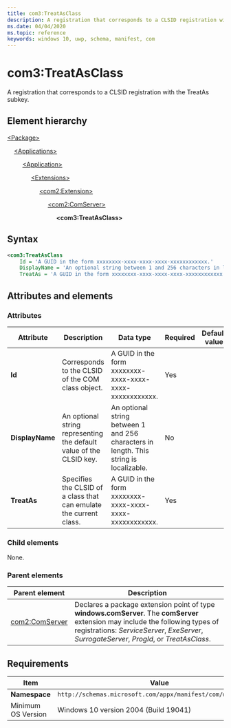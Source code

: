 ```yaml
---
title: com3:TreatAsClass
description: A registration that corresponds to a CLSID registration with the TreatAs subkey (com3:TreatAsClass).
ms.date: 04/04/2020
ms.topic: reference
keywords: windows 10, uwp, schema, manifest, com
---
```


# com3:TreatAsClass

A registration that corresponds to a CLSID registration with the TreatAs subkey.

## Element hierarchy

[\<Package\>](element-package.md)

&nbsp;&nbsp;&nbsp;&nbsp;[\<Applications\>](element-applications.md)

&nbsp;&nbsp;&nbsp;&nbsp; &nbsp;&nbsp;&nbsp;&nbsp;[\<Application\>](element-application.md)

&nbsp;&nbsp;&nbsp;&nbsp; &nbsp;&nbsp;&nbsp;&nbsp; &nbsp;&nbsp;&nbsp;&nbsp;[\<Extensions\>](element-1-extensions.md)

&nbsp;&nbsp;&nbsp;&nbsp; &nbsp;&nbsp;&nbsp;&nbsp; &nbsp;&nbsp;&nbsp;&nbsp; &nbsp;&nbsp;&nbsp;&nbsp;[\<com2:Extension\>](element-com2-extension.md)

&nbsp;&nbsp;&nbsp;&nbsp; &nbsp;&nbsp;&nbsp;&nbsp; &nbsp;&nbsp;&nbsp;&nbsp; &nbsp;&nbsp;&nbsp;&nbsp; &nbsp;&nbsp;&nbsp;&nbsp;[\<com2:ComServer\>](element-com2-comserver.md)

&nbsp;&nbsp;&nbsp;&nbsp; &nbsp;&nbsp;&nbsp;&nbsp; &nbsp;&nbsp;&nbsp;&nbsp; &nbsp;&nbsp;&nbsp;&nbsp; &nbsp;&nbsp;&nbsp;&nbsp; &nbsp;&nbsp;&nbsp;&nbsp;**\<com3:TreatAsClass\>**

## Syntax

```xml
<com3:TreatAsClass 
    Id = 'A GUID in the form xxxxxxxx-xxxx-xxxx-xxxx-xxxxxxxxxxxx.'
    DisplayName = 'An optional string between 1 and 256 characters in length. This string is localizable.' 
    TreatAs = 'A GUID in the form xxxxxxxx-xxxx-xxxx-xxxx-xxxxxxxxxxxx.' />
```

## Attributes and elements

### Attributes

| Attribute | Description | Data type | Required | Default value |
|-|-|-|-|-|
| **Id** | Corresponds to the CLSID of the COM class object. | A GUID in the form xxxxxxxx-xxxx-xxxx-xxxx-xxxxxxxxxxxx. | Yes |  |
| **DisplayName** | An optional string representing the default value of the CLSID key. | An optional string between 1 and 256 characters in length. This string is localizable. | No |  |
| **TreatAs** | Specifies the CLSID of a class that can emulate the current class. | A GUID in the form xxxxxxxx-xxxx-xxxx-xxxx-xxxxxxxxxxxx. | Yes |  |

### Child elements

None.

### Parent elements

| Parent element | Description |
|-|-|
| [com2:ComServer](element-com2-comserver.md) | Declares a package extension point of type **windows.comServer**. The **comServer** extension may include the following types of registrations: *ServiceServer*, *ExeServer*, *SurrogateServer*, *ProgId*, or *TreatAsClass*. |

## Requirements

| Item | Value |
|--|--|
| **Namespace** | `http://schemas.microsoft.com/appx/manifest/com/windows10/3` |
| Minimum OS Version | Windows 10 version 2004 (Build 19041) |
